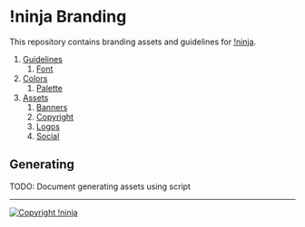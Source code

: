 # !ninja Branding

This repository contains branding assets and guidelines for [!ninja](https://not.ninja).

1. [Guidelines](https://github.com/NotNinja/branding/blob/master/docs/guidelines.md)
   1. [Font](https://github.com/NotNinja/branding/blob/master/docs/guidelines.md#font)
2. [Colors](https://github.com/NotNinja/branding/blob/master/docs/colors.md)
   1. [Palette](https://github.com/NotNinja/branding/blob/master/docs/colors.md#palette)
3. [Assets](https://github.com/NotNinja/branding/blob/master/docs/assets.md)
   1. [Banners](https://github.com/NotNinja/branding/blob/master/docs/assets.md#banners)
   2. [Copyright](https://github.com/NotNinja/branding/blob/master/docs/assets.md#copyright)
   3. [Logos](https://github.com/NotNinja/branding/blob/master/docs/assets.md#logos)
   4. [Social](https://github.com/NotNinja/branding/blob/master/docs/assets.md#social)

## Generating

TODO: Document generating assets using script

---

[![Copyright !ninja](https://rawgit.com/NotNinja/branding/master/assets/copyright/base/not-ninja-copyright-372x50.png)](https://not.ninja)
